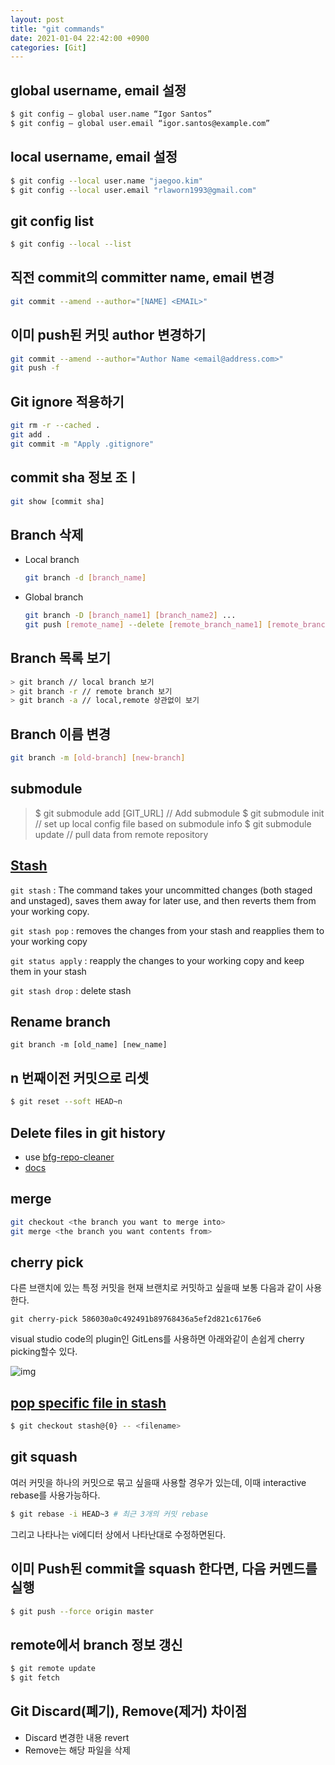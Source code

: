 ```yaml
---
layout: post
title: "git commands"
date: 2021-01-04 22:42:00 +0900
categories: [Git]
---
```

## global username, email 설정

``` sh
$ git config — global user.name “Igor Santos”
$ git config — global user.email “igor.santos@example.com”
```

## local username, email 설정

``` sh
$ git config --local user.name "jaegoo.kim"
$ git config --local user.email "rlaworn1993@gmail.com"
```

## git config list

``` sh
$ git config --local --list
```

## 직전 commit의 committer name, email 변경

``` sh
git commit --amend --author="[NAME] <EMAIL>"
```

## 이미 push된 커밋 author 변경하기

``` sh
git commit --amend --author="Author Name <email@address.com>"
git push -f
```

## Git ignore 적용하기

``` sh
git rm -r --cached .
git add .
git commit -m "Apply .gitignore"
```

## commit sha 정보 조ㅣ

``` sh
git show [commit sha]
```

## Branch 삭제

- Local branch 
   ``` sh 
   git branch -d [branch_name] 
   ```
- Global branch
   ``` sh
   git branch -D [branch_name1] [branch_name2] ...
   git push [remote_name] --delete [remote_branch_name1] [remote_branch_name2] ...
   ```

## Branch 목록 보기

``` sh
> git branch // local branch 보기
> git branch -r // remote branch 보기
> git branch -a // local,remote 상관없이 보기
```

## Branch 이름 변경

``` sh
git branch -m [old-branch] [new-branch]
```

## submodule

> $ git submodule add [GIT_URL] // Add submodule
> $ git submodule init // set up local config file based on submodule info
> $ git submodule update // pull data from remote repository

## [Stash](https://www.atlassian.com/git/tutorials/saving-changes/git-stash)

 ```git stash``` : The command takes your uncommitted changes (both staged and unstaged), saves them away for later use, and then reverts them from your working copy. 

```git stash pop``` : removes the changes from your stash and reapplies them to your working copy

```git status apply``` : reapply the changes to your working copy and keep them in your stash

```git stash drop``` : delete stash

## Rename branch

`git branch -m [old_name] [new_name]`

## n 번째이전 커밋으로 리셋

``` sh
$ git reset --soft HEAD~n
```

## Delete files in git history

- use [bfg-repo-cleaner](https://rtyley.github.io/bfg-repo-cleaner/)
- [docs](https://docs.github.com/en/authentication/keeping-your-account-and-data-secure/removing-sensitive-data-from-a-repository)

## merge

``` sh
git checkout <the branch you want to merge into>
git merge <the branch you want contents from>
```

## cherry pick
다른 브랜치에 있는 특정 커밋을 현재 브랜치로 커밋하고 싶을때 보통 다음과 같이 사용한다.

```
git cherry-pick 586030a0c492491b89768436a5ef2d821c6176e6
```

visual studio code의 plugin인 GitLens를 사용하면 아래와같이 손쉽게 cherry picking할수 있다.

![img](https://res.cloudinary.com/practicaldev/image/fetch/s--8qthykM6--/c_limit%2Cf_auto%2Cfl_progressive%2Cq_auto%2Cw_880/http://res.cloudinary.com/hackafro/image/upload/v1518728407/Screenshot_9_ip7xnw.png)

## [pop specific file in stash](https://stackoverflow.com/questions/1105253/how-would-i-extract-a-single-file-or-changes-to-a-file-from-a-git-stash)

``` sh
$ git checkout stash@{0} -- <filename>
```

## git squash
여러 커밋을 하나의 커밋으로 묶고 싶을때 사용할 경우가 있는데, 이때 interactive rebase를 사용가능하다.

``` sh
$ git rebase -i HEAD~3 # 최근 3개의 커밋 rebase
```

그리고 나타나는 vi에디터 상에서 나타난대로 수정하면된다.

## 이미 Push된 commit을 squash 한다면, 다음 커멘드를 실행

``` sh
$ git push --force origin master
```

## remote에서 branch 정보 갱신

``` sh
$ git remote update
$ git fetch
```

## Git Discard(폐기), Remove(제거) 차이점

- Discard 변경한 내용 revert
- Remove는 해당 파일을 삭제
